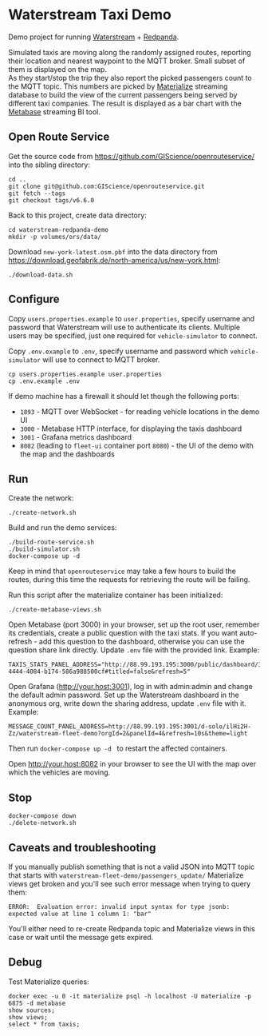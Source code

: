 Waterstream Taxi Demo
======================

Demo project for running [Waterstream](https://waterstream.io) + [Redpanda](https://redpanda.com/). 

Simulated taxis are moving along the randomly assigned routes, reporting their location and nearest waypoint
to the MQTT broker. Small subset of them is displayed on the map.  
As they start/stop the trip they also report the picked passengers count to the MQTT topic.
This numbers are picked by [Materialize](https://materialize.com/) streaming database to build 
the view of the current passengers being served by different taxi companies.
The result is displayed as a bar chart with the [Metabase](https://www.metabase.com/) streaming BI tool.

## Open Route Service

Get the source code from https://github.com/GIScience/openrouteservice/ into the sibling directory:

    cd ..
    git clone git@github.com:GIScience/openrouteservice.git
    git fetch --tags
    git checkout tags/v6.6.0

Back to this project, create data directory:

    cd waterstream-redpanda-demo
    mkdir -p volumes/ors/data/
    
Download `new-york-latest.osm.pbf` into the data directory from https://download.geofabrik.de/north-america/us/new-york.html:

    ./download-data.sh
    
## Configure

Copy `users.properties.example` to `user.properties`, specify username and password that Waterstream
will use to authenticate its clients. Multiple users may be specified, just one required for `vehicle-simulator` to connect.

Copy `.env.example` to `.env`, specify username and password which `vehicle-simulator` will use
to connect to MQTT broker. 

    cp users.properties.example user.properties
    cp .env.example .env 

If demo machine has a firewall it should let though the following ports:

- `1893` - MQTT over WebSocket - for reading vehicle locations in the demo UI
- `3000` - Metabase HTTP interface, for displaying the taxis dashboard
- `3001` - Grafana metrics dashboard 
- `8082` (leading to `fleet-ui` container port `8080`) - the UI of the demo with the map and the dashboards

## Run

Create the network:

    ./create-network.sh

Build and run the demo services:

    ./build-route-service.sh
    ./build-simulator.sh
    docker-compose up -d
    
Keep in mind that `openrouteservice` may take a few hours to build the routes, during this time 
the requests for retrieving the route will be failing.

Run this script after the materialize container has been initialized:

    ./create-metabase-views.sh

Open Metabase (port 3000) in your browser, set up the root user, remember its credentials, create 
a public question with the taxi stats. If you want auto-refresh - add this question to the dashboard,
otherwise you can use the question share link directly. Update `.env` file with the provided link. Example:

    TAXIS_STATS_PANEL_ADDRESS="http://88.99.193.195:3000/public/dashboard/3a5443c6-4444-4084-b174-586a988500cf#titled=false&refresh=5"

Open Grafana (http://your.host:3001), log in with admin:admin and change the default admin password.
Set up the Waterstream dashboard in the anonymous org, write down the sharing address, update `.env` file with it.
Example:

    MESSAGE_COUNT_PANEL_ADDRESS=http://88.99.193.195:3001/d-solo/ilHi2H-Zz/waterstream-fleet-demo?orgId=2&panelId=4&refresh=10s&theme=light

Then run `docker-compose up -d ` to restart the affected containers.

Open http://your.host:8082 in your browser to see the UI with the map over which the vehicles 
are moving.
    
## Stop 

    docker-compose down
    ./delete-network.sh

## Caveats and troubleshooting

If you manually publish something that is not a valid JSON into MQTT topic 
that starts with `waterstream-fleet-demo/passengers_update/` Materialize views get broken and you'll see
such error message when trying to query them:

    ERROR:  Evaluation error: invalid input syntax for type jsonb: expected value at line 1 column 1: "bar"

You'll either need to re-create Redpanda topic and Materialize views in this case or wait until the message gets expired. 

## Debug

Test Materialize queries:

    docker exec -u 0 -it materialize psql -h localhost -U materialize -p 6875 -d metabase
    show sources;
    show views;
    select * from taxis;
